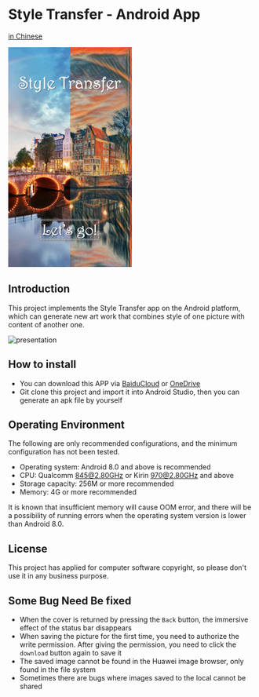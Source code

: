 # Style Transfer - Android App

[in Chinese](./README_zh.md)

<img src="README/cover.jpg" width=50%>

## Introduction

This project implements the Style Transfer app on the Android platform, which can generate new art work that combines style of one picture with content of another one.

![presentation](README/presentation.png)

## How to install

- You can download this APP via [BaiduCloud](https://pan.baidu.com/s/1015CjFUm7IxDgTaCmqRLFg) or [OneDrive](https://mailustceducn-my.sharepoint.com/:u:/g/personal/keyanjie_mail_ustc_edu_cn/EffSlFEd0pBIr4K0CF_-7icBIRuTL4RAIhRRhUgmroarAQ?e=pZn3vu)
- Git clone this project and import it into Android Studio, then you can generate an apk file by yourself

## Operating Environment

The following are only recommended configurations, and the minimum configuration has not been tested.

- Operating system: Android 8.0 and above is recommended
- CPU: Qualcomm 845@2.80GHz or Kirin 970@2.80GHz and above
- Storage capacity: 256M or more recommended
- Memory: 4G or more recommended

It is known that insufficient memory will cause OOM error, and there will be a possibility of running errors when the operating system version is lower than Android 8.0.

## License

This project has applied for computer software copyright, so please don't use it in any business purpose.

## Some Bug Need Be fixed

- When the cover is returned by pressing the `Back` button, the immersive effect of the status bar disappears
- When saving the picture for the first time, you need to authorize the write permission. After giving the permission, you need to click the `download` button again to save it
- The saved image cannot be found in the Huawei image browser, only found in the file system
- Sometimes there are bugs where images saved to the local cannot be shared